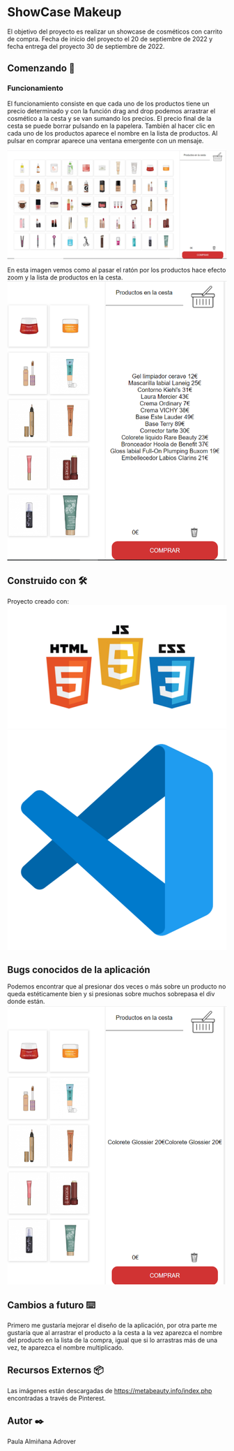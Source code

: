 
# ShowCase Makeup
El objetivo del proyecto es realizar un showcase de cosméticos con carrito de compra. 
Fecha de inicio del proyecto el 20 de septiembre de 2022 y fecha entrega del proyecto 30 de septiembre de 2022.

## Comenzando 🚀
### Funcionamiento
El funcionamiento consiste en que cada uno de los productos tiene un precio determinado y con la función drag and drop podemos arrastrar el cosmético a la cesta y se van sumando los precios. 
El precio final de la cesta se puede borrar pulsando en la papelera. También al hacer clic en cada uno de los productos aparece el nombre en la lista de productos. Al pulsar en comprar aparece una ventana emergente con un mensaje.   


![captura](img/captura1.png) 


 En esta imagen vemos como al pasar el ratón por los productos hace efecto zoom y la lista de productos en la cesta. 
![captura](img/captura2.png)









## Construido con 🛠️
Proyecto creado con: 
![logos](img/logo.png) 
![logos](img/logovisual.png) 

## Bugs conocidos de la aplicación
Podemos encontrar que al presionar dos veces o más sobre un producto no queda estéticamente bien y si presionas sobre muchos sobrepasa el div donde están.
![captura](img/captura3.png)

## Cambios a futuro ⌨️
Primero me gustaría mejorar el diseño de la aplicación, por otra parte me gustaría que al arrastrar el producto a la cesta a la vez aparezca el nombre del producto en la lista de la compra, igual que si lo arrastras más de una vez, te aparezca el nombre multiplicado. 

## Recursos Externos 📦

Las imágenes están descargadas de https://metabeauty.info/index.php encontradas a través de Pinterest. 

## Autor ✒️
Paula Almiñana Adrover 






